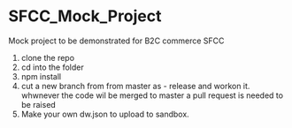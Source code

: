 # SFCC_Mock_Project
Mock project to be demonstrated for B2C commerce SFCC
1. clone the repo
2. cd into the folder
3. npm install
4. cut a new branch from from master as - release and workon it. whwnever the code wil be merged to master a pull request is needed to be raised
5. Make your own dw.json to upload to sandbox.
